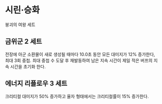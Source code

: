 # 시린·승화

붕괴의 여왕 세트

## 금위군 2 세트

전장에 아군 소환물이 새로 생성될 때마다 10.0초 동안 모든 대미지가 12% 증가한다, 최대 3회 중첩. 최대 중첩 수 도달 후 재발동하여 남은 지속 시간이 제일 적은 버프의 지속 시간을 초기화 한다.

## 에너지 리플로우 3 세트

크리티컬 대미지가 50% 증가하고 율자 형태에서는 크리티컬률이 15% 증가한다.
